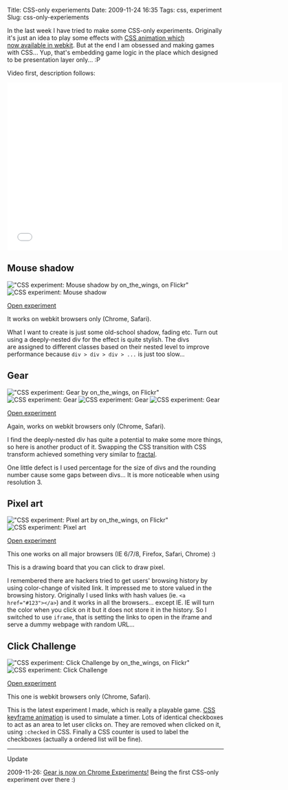 Title: CSS-only experiements
Date: 2009-11-24 16:35
Tags: css, experiment
Slug: css-only-experiements

In the last week I have tried to make some CSS-only experiments.
Originally it's just an idea to play some effects with [CSS animation
which now available in webkit][]. But at the end I am obsessed and
making games with CSS... Yup, that's embedding game logic in the place
which designed to be presentation layer only... :P

Video first, description follows:

<iframe width="640" height="390" src="//www.youtube.com/embed/ec2pz_GqWEw" frameborder="0" allowfullscreen></iframe>

## Mouse shadow

!["CSS experiment: Mouse shadow by on_the_wings, on Flickr"](http://farm3.staticflickr.com/2777/4129811385_f698cbc966_m.jpg) ![CSS experiment: Mouse shadow][1]

[Open experiment](/wp-content/uploads/2009/11/css-experiment_mouse-shadow.php)

It works on webkit browsers only (Chrome, Safari).

What I want to create is just some old-school shadow, fading etc. Turn
out using a deeply-nested div for the effect is quite stylish. The divs
are assigned to different classes based on their nested level to improve
performance because `div > div > div > ...` is just too slow...

## Gear

!["CSS experiment: Gear by on_the_wings, on Flickr"](http://farm3.staticflickr.com/2513/4130576756_d12b7ee3e5_m.jpg) ![CSS experiment: Gear][2] ![CSS experiment: Gear][3] ![CSS experiment: Gear][4]

[Open experiment](/wp-content/uploads/2009/11/css-experiment_gear.php)

Again, works on webkit browsers only (Chrome, Safari).

I find the deeply-nested div has quite a potential to make some more
things, so here is another product of it. Swapping the CSS transition
with CSS transform achieved something very similar to [fractal][].

One little defect is I used percentage for the size of divs and the
rounding number cause some gaps between divs... It is
more noticeable when using resolution 3.

## Pixel art

!["CSS experiment: Pixel art by on_the_wings, on Flickr"](http://farm3.staticflickr.com/2732/4129811095_f867790c2c_m.jpg) ![CSS experiment: Pixel art][6]

[Open experiment](/wp-content/uploads/2009/11/css-experiment_pixel-art.php)

This one works on all major browsers (IE 6/7/8, Firefox, Safari, Chrome)
:)

This is a drawing board that you can click to draw pixel.

I remembered there are hackers tried to get users' browsing history by
using color-change of visited link. It impressed me to store valued in
the browsing history. Originally I used links with hash values (ie. `<a
href="#123"></a>`) and it works in all the browsers... except IE. IE
will turn the color when you click on it but it does not store it in the
history. So I switched to use `iframe`, that is setting the links to
open in the iframe and serve a dummy webpage with random URL...

## Click Challenge

 !["CSS experiment: Click Challenge by on_the_wings, on Flickr"](http://farm3.staticflickr.com/2505/4130576444_f87eb8b7e4_m.jpg) ![CSS experiment: Click Challenge][8]

[Open experiment](/wp-content/uploads/2009/11/css-experiment_click-challenge.php)

This one is webkit browsers only (Chrome, Safari).

This is the latest experiment I made, which is really a playable game.
[CSS keyframe animation][] is used to simulate a timer. Lots of
identical checkboxes to act as an area to let user clicks on. They are
removed when clicked on it, using `:checked` in CSS. Finally a CSS
counter is used to label the checkboxes (actually a ordered list will be
fine).

* * * * *

Update

2009-11-26: [Gear is now on Chrome Experiments!][] Being the first
CSS-only experiment over there :)

  [CSS animation which now available in webkit]: http://webkit.org/blog/138/css-animation/
  [1]: http://farm3.staticflickr.com/2762/4130576658_4419cd860c_m.jpg
  [2]: http://farm3.staticflickr.com/2694/4129811585_a120478478_m.jpg
  [3]: http://farm3.staticflickr.com/2693/4130576954_19c1d75638_m.jpg
  [4]: http://farm3.staticflickr.com/2771/4130576994_dc6d7c029f_m.jpg
  [fractal]: http://en.wikipedia.org/wiki/Fractal
  [6]: http://farm3.staticflickr.com/2501/4129811141_a80400e2fd_m.jpg
  [8]: http://farm3.staticflickr.com/2721/4130576522_c6ae207426_m.jpg
  [CSS keyframe animation]: http://webkit.org/blog/324/css-animation-2/
  [Gear is now on Chrome Experiments!]: http://www.chromeexperiments.com/detail/gear/